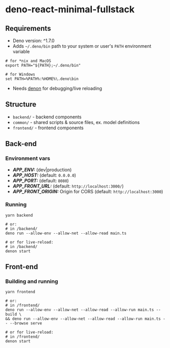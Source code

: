 # deno-react-minimal-fullstack

## Requirements

* Deno version: ^1.7.0
* Adds `~/.deno/bin` path to your system or user's `PATH` environment variable
```shell
# for *nix and MacOS
export PATH="${PATH};~/.deno/bin"

# for Windows
set PATH=%PATH%:%HOME%\.deno\bin
```
* Needs [denon](https://github.com/denosaurs/denon) for debugging/live reloading

## Structure

* `backend/` - backend components
* `common/` - shared scripts & source files, ex. model definitions
* `frontend/` - frontend components

## Back-end

### Environment vars
* ***APP_ENV:*** (dev|production)
* ***APP_HOST:*** (default: `0.0.0.0`)
* ***APP_PORT:*** (default: `8080`)
* ***APP_FRONT_URL:*** (default: `http://localhost:3000/`)
* ***APP_FRONT_ORIGIN:*** Origin for CORS (default: `http://localhost:3000`)

### Running

```shell
yarn backend

# or:
# in /backend/
deno run --allow-env --allow-net --allow-read main.ts

# or for live-reload:
# in /backend/
denon start
```

## Front-end

### Building and running

```shell
yarn frontend

# or:
# in /frontend/
deno run --allow-env --allow-net --allow-read --allow-run main.ts -- build \
&& deno run --allow-env --allow-net --allow-read --allow-run main.ts -- --browse serve

# or for live-reload:
# in /frontend/
denon start
```
